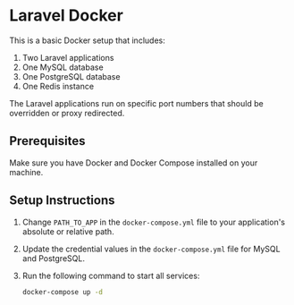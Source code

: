 # Laravel Docker

This is a basic Docker setup that includes:

1. Two Laravel applications
2. One MySQL database
3. One PostgreSQL database
4. One Redis instance

The Laravel applications run on specific port numbers that should be overridden or proxy redirected.

## Prerequisites

Make sure you have Docker and Docker Compose installed on your machine.

## Setup Instructions

1. Change `PATH_TO_APP` in the `docker-compose.yml` file to your application's absolute or relative path.
2. Update the credential values in the `docker-compose.yml` file for MySQL and PostgreSQL.
3. Run the following command to start all services:

   ```bash
   docker-compose up -d
